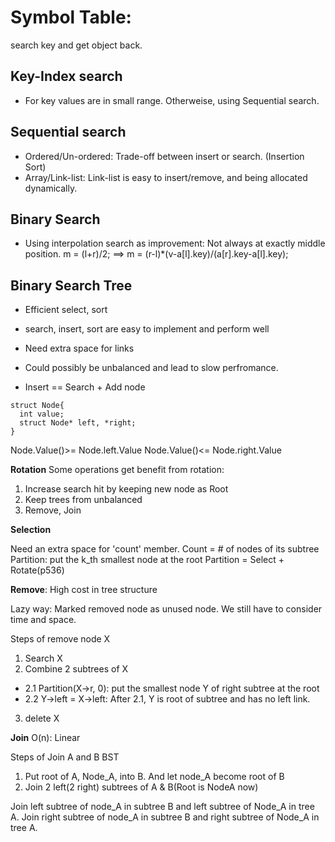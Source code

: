 # Symbol Table:
search key and get object back.

## Key-Index search
- For key values are in small range. Otherweise, using Sequential search.

## Sequential search
- Ordered/Un-ordered: Trade-off between insert or search. (Insertion Sort)
- Array/Link-list: Link-list is easy to insert/remove, and being allocated dynamically.

## Binary Search
- Using interpolation search as improvement: Not always at exactly middle position.
m = (l+r)/2;
==>
m = (r-l)*(v-a[l].key)/(a[r].key-a[l].key);

## Binary Search Tree

- Efficient select, sort
- search, insert, sort are easy to implement and perform well
- Need extra space for links
- Could possibly be unbalanced and lead to slow perfromance.

- Insert == Search + Add node
```
struct Node{
  int value;
  struct Node* left, *right;
}
```
Node.Value()>= Node.left.Value
Node.Value()<= Node.right.Value

**Rotation**
Some operations get benefit from rotation:
1. Increase search hit by keeping new node as Root
2. Keep trees from unbalanced
3. Remove, Join

**Selection**

Need an extra space for 'count' member. Count = # of nodes of its subtree
Partition: put the k_th smallest node at the root
Partition = Select + Rotate(p536)


**Remove**: High cost in tree structure 

Lazy way: Marked removed node as unused node. We still have to consider time and space.

Steps of remove node X
1. Search X
2. Combine 2 subtrees of X
* 2.1 Partition(X->r, 0): put the smallest node Y of right subtree at the root
* 2.2 Y->left = X->left: After 2.1, Y is root of subtree and has no left link. 
3. delete X

**Join**
O(n): Linear 

Steps of Join A and B BST
1. Put root of A, Node_A, into B. And let node_A become root of B
2. Join 2 left(2 right) subtrees of A & B(Root is NodeA now)

Join left subtree of node_A in subtree B and left subtree of Node_A in tree A.
Join right subtree of node_A in subtree B and right subtree of Node_A in tree A.
